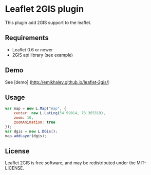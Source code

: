 Leaflet 2GIS plugin
===================
This plugin add 2GIS support to the leaflet.

## Requirements
* Leaflet 0.6 or newer
* 2GIS api library (see example)

## Demo
See [demo] (http://emikhalev.github.io/leaflet-2gis/)

## Usage
```javascript
var map = new L.Map("map", {
	center: new L.LatLng(54.99014, 73.365319), 
	zoom: 10,
	zoomAnimation: true 
});
var dgis = new L.DGis();
map.addLayer(dgis);
```

## License
Leaflet 2GIS is free software, and may be redistributed under the MIT-LICENSE.
